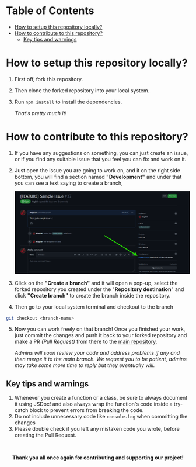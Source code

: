 # Table of Contents

- [How to setup this repository locally?](#how-to-setup-this-repository-locally)
- [How to contribute to this repository?](#how-to-contribute-to-this-repository)
  - [Key tips and warnings](#key-tips-and-warnings)

# How to setup this repository locally?

1. First off, fork this repository.
2. Then clone the forked repository into your local system.
3. Run `npm install` to install the dependencies.

   _That's pretty much it!_

# How to contribute to this repository?

1. If you have any suggestions on something, you can just create an issue, or if you find any suitable issue that you feel you can fix and work on it.
2. Just open the issue you are going to work on, and it on the right side bottom, you will find a section named **"Development"** and under that you can see a text saying to create a branch,

   ![CreateBranch](./img_for_docs/CreateBranch.png)

3. Click on the **"Create a branch"** and it will open a pop-up, select the forked repository you created under the "**Repository destination**" and click **"Create branch"** to create the branch inside the repository.

4. Then go to your local system terminal and checkout to the branch

```bash
git checkout <branch-name>
```

5. Now you can work freely on that branch! Once you finished your work, just commit the changes and push it back to your forked repository and make a PR _(Pull Request)_ from there to the [main repository](https://github.com/rage-js/core).

   _Admins will soon review your code and address problems if any and then merge it to the main branch. We request you to be patient, admins may take some more time to reply but they eventually will._

## Key tips and warnings

1. Whenever you create a function or a class, be sure to always document it using JSDoc! and also always wrap the function's code inside a try-catch block to prevent errors from breaking the code.
2. Do not include unnecessary code like `console.log` when committing the changes
3. Please double check if you left any mistaken code you wrote, before creating the Pull Request.

<br>

<div align="center" >

**Thank you all once again for contributing and supporting our project!**

</div>
